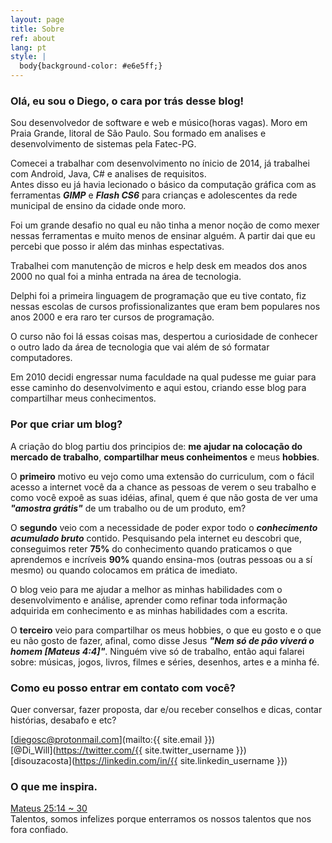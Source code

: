 ```yaml
---
layout: page
title: Sobre
ref: about
lang: pt
style: |
  body{background-color: #e6e5ff;}
---
```

### Olá, eu sou o **Diego**, o cara por trás desse blog!  

Sou desenvolvedor de software e web e músico(horas vagas). Moro em Praia Grande, litoral de São Paulo.
Sou formado em analises e desenvolvimento de sistemas pela Fatec-PG.

Comecei a trabalhar com desenvolvimento no ínicio de 2014, já trabalhei com Android, Java, C# e analises de requisitos.   
Antes disso eu já havia lecionado o básico da computação gráfica com as ferramentas ***GIMP*** e ***Flash CS6*** para crianças e adolescentes da rede municipal de ensino da cidade onde moro.

Foi um grande desafio no qual eu não tinha a menor noção de como mexer nessas ferramentas e muito menos de ensinar alguém. A partir dai que eu percebi que posso ir além das minhas espectativas.

Trabalhei com manutenção de micros e help desk em meados dos anos 2000 no qual foi a minha entrada na área de tecnologia.

Delphi foi a primeira linguagem de programação que eu tive contato, fiz nessas escolas de cursos profissionalizantes que eram bem populares nos anos 2000 e era raro ter cursos de programação.

O curso não foi lá essas coisas mas, despertou a curiosidade de conhecer o outro lado da área de tecnologia que vai além de só formatar computadores.

Em 2010 decidi engressar numa faculdade na qual pudesse me guiar para esse caminho do desenvolvimento e aqui estou, criando esse blog para compartilhar meus conhecimentos.

### Por que criar um blog?

A criação do blog partiu dos principios de: **me ajudar na colocação do mercado de trabalho**, **compartilhar meus conheimentos** e meus **hobbies**.

O **primeiro** motivo eu vejo como uma extensão do curriculum, com o fácil acesso a internet você da a chance as pessoas de verem o seu trabalho e como você expoê as suas idéias, afinal, quem é que não gosta de ver uma ***"amostra grátis"*** de um trabalho ou de um produto, em?

O **segundo** veio com a necessidade de poder expor todo o ***conhecimento acumulado bruto*** contido. Pesquisando pela internet eu descobri que, conseguimos reter **75%** do conhecimento quando praticamos o que aprendemos e incríveis **90%** quando ensina-mos (outras pessoas ou a sí mesmo) ou quando colocamos em prática de imediato.

O blog veio para me ajudar a melhor as minhas habilidades com o desenvolvimento e análise, aprender como refinar toda informação adquirida em conhecimento e as minhas habilidades com a escrita.

O **terceiro** veio para compartilhar os meus hobbies, o que eu gosto e o que eu não gosto de fazer, afinal, como disse Jesus ***"Nem só de pão viverá o homem [Mateus 4:4]"***. Ninguém vive só de trabalho, então aqui falarei sobre: músicas, jogos, livros, filmes e séries, desenhos, artes e a minha fé.

### Como eu posso entrar em contato com você?  
Quer conversar, fazer proposta, dar e/ou receber conselhos e dicas, contar histórias, desabafo e etc?  

[diegosc@protonmail.com](mailto:{{ site.email }})  
[@Di_Will](https://twitter.com/{{ site.twitter_username }})  
[disouzacosta](https://linkedin.com/in/{{ site.linkedin_username }})  

### O que me inspira.
[Mateus 25:14 ~ 30](https://www.bibliaonline.com.br/acf/mt/25/14-30)  
Talentos, somos infelizes porque enterramos os nossos talentos que nos fora confiado.
